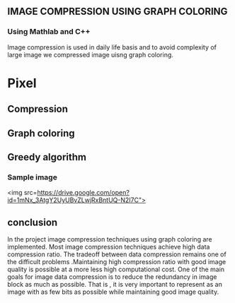 ## IMAGE COMPRESSION USING GRAPH COLORING

### Using Mathlab and C++

Image compression is used in daily life basis and to avoid complexity of large image we compressed image uisng graph coloring.



# Pixel
## Compression
## Graph coloring
## Greedy algorithm
### Sample image
<img src=https://drive.google.com/open?id=1mNx_3AtgY2UyUBvZLwjRxBntUQ-N2I7C">
 
  ## conclusion
In the project image compression techniques using graph coloring are implemented. Most image
compression techniques achieve high data compression ratio. The tradeoff between data
compression remains one of the difficult problems .Maintaining high compression ratio with
good image quality is possible at a more less high computational cost. One of the main goals for
image data compression is to reduce the redundancy in image block as much as possible. That is ,
it is very important to represent as an image with as few bits as possible while maintaining good
image quality.                                                                            
                                
